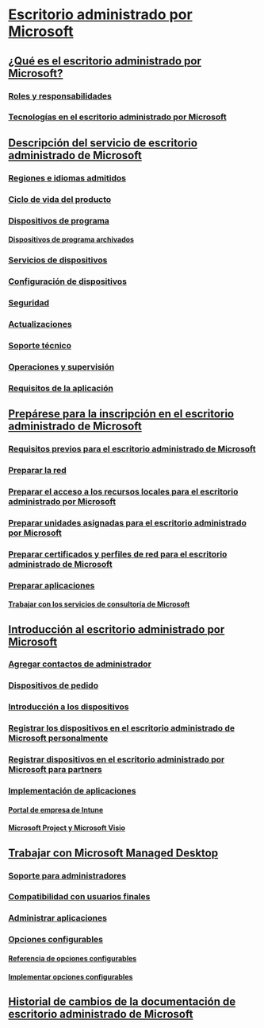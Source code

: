 # [Escritorio administrado por Microsoft](index.yml)
## [¿Qué es el escritorio administrado por Microsoft?](intro/index.md)
### [Roles y responsabilidades](intro/roles-and-responsibilities.md)
### [Tecnologías en el escritorio administrado por Microsoft](intro/technologies.md)
## [Descripción del servicio de escritorio administrado de Microsoft](service-description/index.md)
### [Regiones e idiomas admitidos](service-description/regions-languages.md)
### [Ciclo de vida del producto](service-description/device-lifecycle.md)
### [Dispositivos de programa](service-description/device-list.md)
#### [Dispositivos de programa archivados](service-description/archived-device-list.md)
### [Servicios de dispositivos](service-description/device-services.md)
### [Configuración de dispositivos](service-description/device-policies.md)
### [Seguridad](service-description/security.md)
### [Actualizaciones](service-description/updates.md)
### [Soporte técnico](service-description/support.md)
### [Operaciones y supervisión](service-description/operations-and-monitoring.md)
### [Requisitos de la aplicación](service-description/mmd-app-requirements.md)
## [Prepárese para la inscripción en el escritorio administrado de Microsoft](get-ready/index.md)
### [Requisitos previos para el escritorio administrado de Microsoft](get-ready/prerequisites.md)
### [Preparar la red](get-ready/network.md)
### [Preparar el acceso a los recursos locales para el escritorio administrado por Microsoft](get-ready/authentication.md)
### [Preparar unidades asignadas para el escritorio administrado por Microsoft](get-ready/mapped-drives.md)
### [Preparar certificados y perfiles de red para el escritorio administrado de Microsoft](get-ready/certs-wifi-lan.md)
### [Preparar aplicaciones](get-ready/apps.md)
#### [Trabajar con los servicios de consultoría de Microsoft](get-ready/apps-MCS.md)
## [Introducción al escritorio administrado por Microsoft](get-started/index.md)
### [Agregar contactos de administrador](get-started/add-admin-contacts.md)
### [Dispositivos de pedido](get-started/devices.md)
### [Introducción a los dispositivos](get-started/get-started-devices.md)
### [Registrar los dispositivos en el escritorio administrado de Microsoft personalmente](get-started/register-devices-self.md)
### [Registrar dispositivos en el escritorio administrado por Microsoft para partners](get-started/register-devices-partner.md)
### [Implementación de aplicaciones](get-started/deploy-apps.md)
#### [Portal de empresa de Intune](get-started/company-portal.md)
#### [Microsoft Project y Microsoft Visio](get-started/project-visio.md)
## [Trabajar con Microsoft Managed Desktop](working-with-managed-desktop/index.md)
### [Soporte para administradores](working-with-managed-desktop/admin-support.md)
### [Compatibilidad con usuarios finales](working-with-managed-desktop/end-user-support.md)
### [Administrar aplicaciones](working-with-managed-desktop/manage-apps.md)
### [Opciones configurables](working-with-managed-desktop/config-setting-overview.md)
#### [Referencia de opciones configurables](working-with-managed-desktop/config-setting-ref.md)
#### [Implementar opciones configurables](working-with-managed-desktop/config-setting-deploy.md)
## [Historial de cambios de la documentación de escritorio administrado de Microsoft](change-history-managed-desktop.md)

